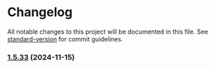 # Changelog

All notable changes to this project will be documented in this file. See [standard-version](https://github.com/conventional-changelog/standard-version) for commit guidelines.

### [1.5.33](https://github.com/PEAL-26/software-edv/compare/v1.5.32...v1.5.33) (2024-11-15)
